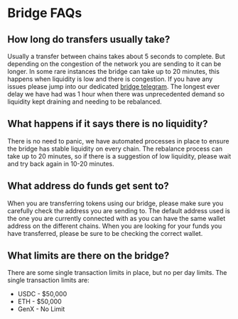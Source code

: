 # Bridge FAQs

## How long do transfers usually take?

Usually a transfer between chains takes about 5 seconds to complete. But depending on the congestion of the network you are sending to it can be longer. In some rare instances the bridge can take up to 20 minutes, this happens when liquidity is low and there is congestion. If you have any issues please jump into our dedicated [bridge telegram](https://t.me/evodefi_bridge_chat). The longest ever delay we have had was 1 hour when there was unprecedented demand so liquidity kept draining and needing to be rebalanced.


## What happens if it says there is no liquidity?

There is no need to panic, we have automated processes in place to ensure the bridge has stable liquidity on every chain. The rebalance process can take up to 20 minutes, so if there is a suggestion of low liquidity, please wait and try back again in 10-20 minutes.


## What address do funds get sent to?

When you are transferring tokens using our bridge, please make sure you carefully check the address you are sending to. The default address used is the one you are currently connected with as you can have the same wallet address on the different chains. When you are looking for your funds you have transferred, please be sure to be checking the correct wallet.

## What limits are there on the bridge?

There are some single transaction limits in place, but no per day limits. The single transaction limits are:
- USDC - $50,000
- ETH - $50,000
- GenX - No Limit